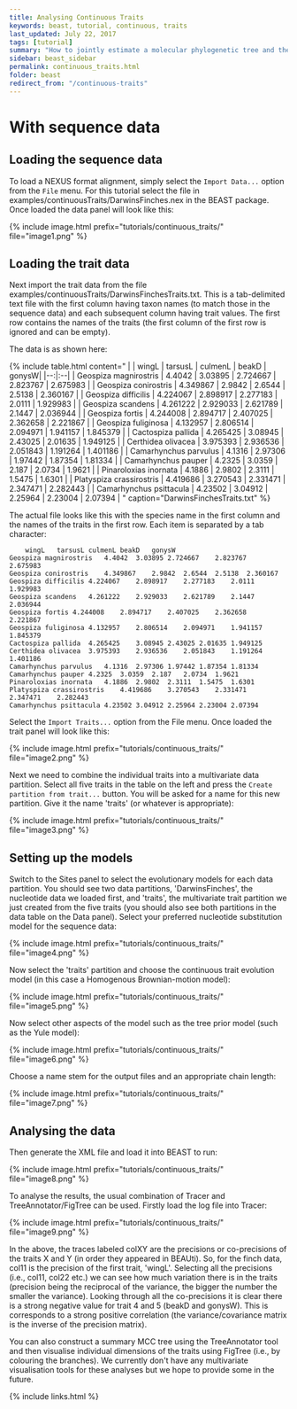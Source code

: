 ```yaml
---
title: Analysing Continuous Traits
keywords: beast, tutorial, continuous, traits
last_updated: July 22, 2017
tags: [tutorial]
summary: "How to jointly estimate a molecular phylogenetic tree and the coevolutionary patterns of morphological traits."
sidebar: beast_sidebar
permalink: continuous_traits.html
folder: beast
redirect_from: "/continuous-traits"
---
```


# With sequence data

## Loading the sequence data

To load a NEXUS format alignment, simply select the `Import Data...` option from the `File` menu.
For this tutorial select the file in examples/continuousTraits/DarwinsFinches.nex in the BEAST package.
Once loaded the data panel will look like this:

{% include image.html prefix="tutorials/continuous_traits/" file="image1.png" %}

## Loading the trait data

Next import the trait data from the file examples/continuousTraits/DarwinsFinchesTraits.txt.
This is a tab-delimited text file with the first column having taxon names (to match those in the sequence data) and each subsequent column having trait values.
The first row contains the names of the traits (the first column of the first row is ignored and can be empty).

The data is as shown here:

{% include table.html content="
|  | wingL | tarsusL | culmenL | beakD | gonysW|
|--:|:--|
| Geospiza magnirostris | 4.4042 | 3.03895 | 2.724667 | 2.823767 | 2.675983 |
| Geospiza conirostris | 4.349867 | 2.9842 | 2.6544 | 2.5138 | 2.360167 |
| Geospiza difficilis | 4.224067 | 2.898917 | 2.277183 | 2.0111 | 1.929983 |
| Geospiza scandens | 4.261222 | 2.929033 | 2.621789 | 2.1447 | 2.036944 |
| Geospiza fortis | 4.244008 | 2.894717 | 2.407025 | 2.362658 | 2.221867 |
| Geospiza fuliginosa | 4.132957 | 2.806514 | 2.094971 | 1.941157 | 1.845379 |
| Cactospiza pallida | 4.265425 | 3.08945 | 2.43025 | 2.01635 | 1.949125 |
| Certhidea olivacea | 3.975393 | 2.936536 | 2.051843 | 1.191264 | 1.401186 |
| Camarhynchus parvulus | 4.1316 | 2.97306 | 1.97442 | 1.87354 | 1.81334 |
| Camarhynchus pauper | 4.2325 | 3.0359 | 2.187 | 2.0734 | 1.9621 |
| Pinaroloxias inornata | 4.1886 | 2.9802 | 2.3111 | 1.5475 | 1.6301 |
| Platyspiza crassirostris | 4.419686 | 3.270543 | 2.331471 | 2.347471 | 2.282443 |
| Camarhynchus psittacula | 4.23502 | 3.04912 | 2.25964 | 2.23004 | 2.07394 |
" caption="DarwinsFinchesTraits.txt" %}

The actual file looks like this with the species name in the first column and the names of the traits in the first row.
Each item is separated by a tab character:

```
	wingL	tarsusL	culmenL	beakD	gonysW
Geospiza magnirostris	4.4042	3.03895	2.724667	2.823767	2.675983
Geospiza conirostris	4.349867	2.9842	2.6544	2.5138	2.360167
Geospiza difficilis	4.224067	2.898917	2.277183	2.0111	1.929983
Geospiza scandens	4.261222	2.929033	2.621789	2.1447	2.036944
Geospiza fortis	4.244008	2.894717	2.407025	2.362658	2.221867
Geospiza fuliginosa	4.132957	2.806514	2.094971	1.941157	1.845379
Cactospiza pallida	4.265425	3.08945	2.43025	2.01635	1.949125
Certhidea olivacea	3.975393	2.936536	2.051843	1.191264	1.401186
Camarhynchus parvulus	4.1316	2.97306	1.97442	1.87354	1.81334
Camarhynchus pauper	4.2325	3.0359	2.187	2.0734	1.9621
Pinaroloxias inornata	4.1886	2.9802	2.3111	1.5475	1.6301
Platyspiza crassirostris	4.419686	3.270543	2.331471	2.347471	2.282443
Camarhynchus psittacula	4.23502	3.04912	2.25964	2.23004	2.07394
```

Select the `Import Traits...` option from the File menu.
Once loaded the trait panel will look like this:

{% include image.html prefix="tutorials/continuous_traits/" file="image2.png" %}

Next we need to combine the individual traits into a multivariate data partition.
Select all five traits in the table on the left and press the `Create partition from trait...` button.
You will be asked for a name for this new partition.
Give it the name 'traits' (or whatever is appropriate):

{% include image.html prefix="tutorials/continuous_traits/" file="image3.png" %}

## Setting up the models

Switch to the Sites panel to select the evolutionary models for each data partition.
You should see two data partitions, 'DarwinsFinches', the nucleotide data we loaded first, and 'traits', the multivariate trait partition we just created from the five traits (you should also see both partitions in the data table on the Data panel).
Select your preferred nucleotide substitution model for the sequence data:

{% include image.html prefix="tutorials/continuous_traits/" file="image4.png" %}

Now select the 'traits' partition and choose the continuous trait evolution model (in this case a Homogenous Brownian-motion model):

{% include image.html prefix="tutorials/continuous_traits/" file="image5.png" %}

Now select other aspects of the model such as the tree prior model (such as the Yule model):

{% include image.html prefix="tutorials/continuous_traits/" file="image6.png" %}

Choose a name stem for the output files and an appropriate chain length:

{% include image.html prefix="tutorials/continuous_traits/" file="image7.png" %}

## Analysing the data

Then generate the XML file and load it into BEAST to run:

{% include image.html prefix="tutorials/continuous_traits/" file="image8.png" %}

To analyse the results, the usual combination of Tracer and TreeAnnotator/FigTree can be used. Firstly load the log file into Tracer:

{% include image.html prefix="tutorials/continuous_traits/" file="image9.png" %}

In the above, the traces labeled colXY are the precisions or co-precisions of the traits X and Y (in order they appeared in BEAUti).
So, for the finch data, col11 is the precision of the first trait, 'wingL'.
Selecting all the precisions (i.e., col11, col22 etc.) we can see how much variation there is in the traits (precision being the reciprocal of the variance, the bigger the number the smaller the variance).
Looking through all the co-precisions it is clear there is a strong negative value for trait 4 and 5 (beakD and gonysW).
This is corresponds to a strong positive correlation (the variance/covariance matrix is the inverse of the precision matrix).

You can also construct a summary MCC tree using the TreeAnnotator tool and then visualise individual dimensions of the traits using FigTree (i.e., by colouring the branches). We currently don't have any multivariate visualisation tools for these analyses but we hope to provide some in the future.

{% include links.html %}

